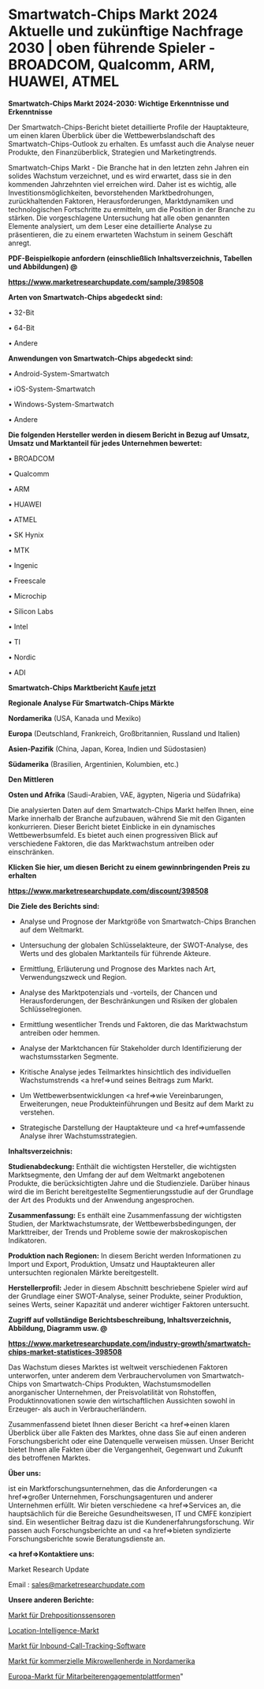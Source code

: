 # Smartwatch-Chips Markt 2024 Aktuelle und zukünftige Nachfrage 2030 | oben führende Spieler - BROADCOM, Qualcomm, ARM, HUAWEI, ATMEL

<strong>Smartwatch-Chips Markt 2024-2030: Wichtige Erkenntnisse und Erkenntnisse</strong>

Der Smartwatch-Chips-Bericht bietet detaillierte Profile der Hauptakteure, um einen klaren Überblick über die Wettbewerbslandschaft des Smartwatch-Chips-Outlook zu erhalten. Es umfasst auch die Analyse neuer Produkte, den Finanzüberblick, Strategien und Marketingtrends.

Smartwatch-Chips Markt - Die Branche hat in den letzten zehn Jahren ein solides Wachstum verzeichnet, und es wird erwartet, dass sie in den kommenden Jahrzehnten viel erreichen wird. Daher ist es wichtig, alle Investitionsmöglichkeiten, bevorstehenden Marktbedrohungen, zurückhaltenden Faktoren, Herausforderungen, Marktdynamiken und technologischen Fortschritte zu ermitteln, um die Position in der Branche zu stärken. Die vorgeschlagene Untersuchung hat alle oben genannten Elemente analysiert, um dem Leser eine detaillierte Analyse zu präsentieren, die zu einem erwarteten Wachstum in seinem Geschäft anregt.



<strong><b>PDF-Beispielkopie anfordern (einschließlich Inhaltsverzeichnis, Tabellen und Abbildungen) @ </b></strong>

<strong><a href=https://www.marketresearchupdate.com/sample/398508>

<strong>https://www.marketresearchupdate.com/sample/398508</u></a></strong></strong>



<strong>Arten von Smartwatch-Chips abgedeckt sind:</strong>

• 32-Bit

• 64-Bit

• Andere



<strong>Anwendungen von Smartwatch-Chips abgedeckt sind:</strong>

• Android-System-Smartwatch

• iOS-System-Smartwatch

• Windows-System-Smartwatch

• Andere



<strong>Die folgenden Hersteller werden in diesem Bericht in Bezug auf Umsatz, Umsatz und Marktanteil für jedes Unternehmen bewertet:</strong>

• BROADCOM

• Qualcomm

• ARM

• HUAWEI

• ATMEL

• SK Hynix

• MTK

• Ingenic

• Freescale

• Microchip

• Silicon Labs

• Intel

• TI

• Nordic

• ADI



<strong>Smartwatch-Chips Marktbericht <a href=https://www.marketresearchupdate.com/buynow/398508>Kaufe jetzt</a></strong>



<strong>Regionale Analyse Für Smartwatch-Chips Märkte</strong>



<strong>Nordamerika</strong> (USA, Kanada und Mexiko)



<strong>Europa</strong> (Deutschland, Frankreich, Großbritannien, Russland und Italien)



<strong>Asien-Pazifik</strong> (China, Japan, Korea, Indien und Südostasien)



<strong>Südamerika</strong> (Brasilien, Argentinien, Kolumbien, etc.)



<strong>Den Mittleren</strong> 

<strong>Osten und Afrika</strong> (Saudi-Arabien, VAE, ägypten, Nigeria und Südafrika)

Die analysierten Daten auf dem Smartwatch-Chips Markt helfen Ihnen, eine Marke innerhalb der Branche aufzubauen, während Sie mit den Giganten konkurrieren. Dieser Bericht bietet Einblicke in ein dynamisches Wettbewerbsumfeld. Es bietet auch einen progressiven Blick auf verschiedene Faktoren, die das Marktwachstum antreiben oder einschränken.



<strong>Klicken Sie hier, um diesen Bericht zu einem gewinnbringenden Preis zu erhalten
</strong>

<strong><a href=https://www.marketresearchupdate.com/discount/398508>https://www.marketresearchupdate.com/discount/398508</b></u></strong></a>



<strong>Die Ziele des Berichts sind:</strong>

- Analyse und Prognose der Marktgröße von Smartwatch-Chips Branchen auf dem Weltmarkt.

- Untersuchung der globalen Schlüsselakteure, der SWOT-Analyse, des Werts und des globalen Marktanteils für führende Akteure.

- Ermittlung, Erläuterung und Prognose des Marktes nach Art, Verwendungszweck und Region.

- Analyse des Marktpotenzials und -vorteils, der Chancen und Herausforderungen, der Beschränkungen und Risiken der globalen Schlüsselregionen.

- Ermittlung wesentlicher Trends und Faktoren, die das Marktwachstum antreiben oder hemmen.

- Analyse der Marktchancen für Stakeholder durch Identifizierung der wachstumsstarken Segmente.

- Kritische Analyse jedes Teilmarktes hinsichtlich des individuellen Wachstumstrends <a href=>und</a> seines Beitrags zum Markt.

- Um Wettbewerbsentwicklungen <a href=>wie</a> Vereinbarungen, Erweiterungen, neue Produkteinführungen und Besitz auf dem Markt zu verstehen.

- Strategische Darstellung der Hauptakteure und <a href=>umfas</a>sende Analyse ihrer Wachstumsstrategien.



<strong>Inhaltsverzeichnis:</strong>



<strong>Studienabdeckung:</strong> Enthält die wichtigsten Hersteller, die wichtigsten Marktsegmente, den Umfang der auf dem Weltmarkt angebotenen Produkte, die berücksichtigten Jahre und die Studienziele. Darüber hinaus wird die im Bericht bereitgestellte Segmentierungsstudie auf der Grundlage der Art des Produkts und der Anwendung angesprochen.



<strong>Zusammenfassung:</strong> Es enthält eine Zusammenfassung der wichtigsten Studien, der Marktwachstumsrate, der Wettbewerbsbedingungen, der Markttreiber, der Trends und Probleme sowie der makroskopischen Indikatoren.



<strong>Produktion nach Regionen:</strong> In diesem Bericht werden Informationen zu Import und Export, Produktion, Umsatz und Hauptakteuren aller untersuchten regionalen Märkte bereitgestellt.



<strong>Herstellerprofil:</strong> Jeder in diesem Abschnitt beschriebene Spieler wird auf der Grundlage einer SWOT-Analyse, seiner Produkte, seiner Produktion, seines Werts, seiner Kapazität und anderer wichtiger Faktoren untersucht.



<strong><b>Zugriff auf vollständige Berichtsbeschreibung, Inhaltsverzeichnis, Abbildung, Diagramm usw. @ </b></strong>

<strong><a href=https://www.marketresearchupdate.com/industry-growth/smartwatch-chips-market-statistices-398508>https://www.marketresearchupdate.com/industry-growth/smartwatch-chips-market-statistices-398508</a></strong>

Das Wachstum dieses Marktes ist weltweit verschiedenen Faktoren unterworfen, unter anderem dem Verbrauchervolumen von Smartwatch-Chips von Smartwatch-Chips Produkten, Wachstumsmodellen anorganischer Unternehmen, der Preisvolatilität von Rohstoffen, Produktinnovationen sowie den wirtschaftlichen Aussichten sowohl in Erzeuger- als auch in Verbraucherländern.

Zusammenfassend bietet Ihnen dieser Bericht <a href=>einen</a> klaren Überblick über alle Fakten des Marktes, ohne dass Sie auf einen anderen Forschungsbericht oder eine Datenquelle verweisen müssen. Unser Bericht bietet Ihnen alle Fakten über die Vergangenheit, Gegenwart und Zukunft des betroffenen Marktes.



<strong>Über uns:</strong>

 ist ein Marktforschungsunternehmen, das die Anforderungen <a href=>großer</a> Unternehmen, Forschungsagenturen und anderer Unternehmen erfüllt. Wir bieten verschiedene <a href=>Services</a> an, die hauptsächlich für die Bereiche Gesundheitswesen, IT und CMFE konzipiert sind. Ein wesentlicher Beitrag dazu ist die Kundenerfahrungsforschung. Wir passen auch Forschungsberichte an und <a href=>bieten</a> syndizierte Forschungsberichte sowie Beratungsdienste an.



<strong><a href=>Kontaktiere uns:</a></strong>

Market Research Update

Email : sales@marketresearchupdate.com



<strong>Unsere anderen Berichte:</strong>

<a href=https://www.linkedin.com/pulse/rotary-position-sensors-market-analyzing-latest>Markt für Drehpositionssensoren</a>

<a href=https://www.linkedin.com/pulse/location-intelligence-market-size-trends-consumption>Location-Intelligence-Markt</a>

<a href=https://www.linkedin.com/pulse/inbound-call-tracking-software-market-outlooks>Markt für Inbound-Call-Tracking-Software</a>

<a href=https://www.linkedin.com/pulse/north-america-commercial-microwave-ovens-market-challenges>Markt für kommerzielle Mikrowellenherde in Nordamerika</a>

<a href=https://www.linkedin.com/pulse/europe-employee-engagement-platform-market-2023-new-comprehensive>Europa-Markt für Mitarbeiterengagementplattformen</a>"
